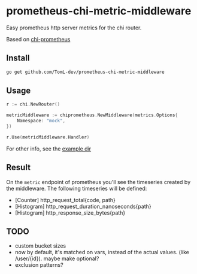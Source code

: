 # prometheus-chi-metric-middleware

Easy prometheus http server metrics for the chi router.

Based on [chi-prometheus](https://github.com/766b/chi-prometheus)

## Install

```bash
go get github.com/TomL-dev/prometheus-chi-metric-middleware
```

## Usage

```go
r := chi.NewRouter()

metricMiddleware := chiprometheus.NewMiddleware(metrics.Options{
	Namespace: "mock",
})

r.Use(metricMiddleware.Handler)
```

For other info, see the [example dir](./example/main.go)

## Result

On the `metric` endpoint of prometheus you'll see the timeseries created by the middleware. The following timeseries will be defined:

- [Counter] http_request_total{code, path}
- [Histogram] http_request_duration_nanoseconds{path}
- [Histogram] http_response_size_bytes{path}

## TODO

- custom bucket sizes
- now by default, it's matched on vars, instead of the actual values. (like /user/{id}). maybe make optional?
- exclusion patterns?